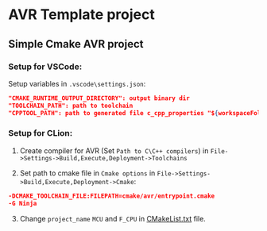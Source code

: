 # AVR Template project

## Simple Cmake AVR project

### Setup for VSCode:

Setup variables in `.vscode\settings.json`:

```json
"CMAKE_RUNTIME_OUTPUT_DIRECTORY": output binary dir
"TOOLCHAIN_PATH": path to toolchain
"CPPTOOL_PATH": path to generated file c_cpp_properties "${workspaceFolder}/.vscode/c_cpp_properties.json", for better syntax highlight
```

### Setup for CLion:

1. Create compiler for AVR (Set `Path to C\C++ compilers`) in `File->Settings->Build,Execute,Deployment->Toolchains`

2. Set path to cmake file in `Cmake options` in `File->Settings->Build,Execute,Deployment->Cmake`:
```cmake
-DCMAKE_TOOLCHAIN_FILE:FILEPATH=cmake/avr/entrypoint.cmake
-G Ninja 
```
3. Change `project_name` `MCU` and `F_CPU` in [CMakeList.txt](/CMakeList.txt) file.
